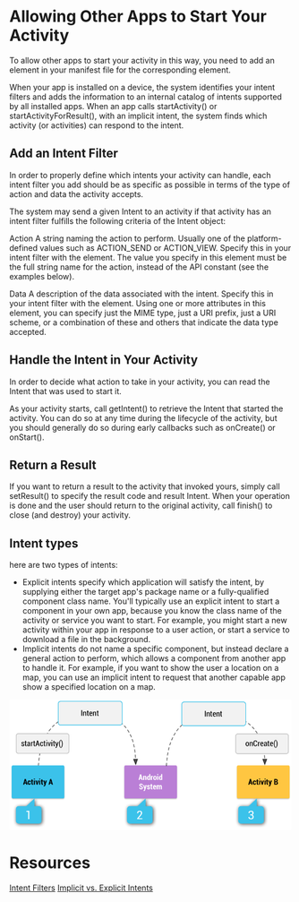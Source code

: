# Allowing Other Apps to Start Your Activity 
To allow other apps to start your activity in this way, you need to add an <intent-filter> element in your manifest file for the corresponding <activity> element.

When your app is installed on a device, the system identifies your intent filters and adds the information to an internal catalog of intents supported by all installed apps. When an app calls startActivity() or startActivityForResult(), with an implicit intent, the system finds which activity (or activities) can respond to the intent.



## Add an Intent Filter 

In order to properly define which intents your activity can handle, each intent filter you add should be as specific as possible in terms of the type of action and data the activity accepts.

The system may send a given Intent to an activity if that activity has an intent filter fulfills the following criteria of the Intent object:

Action
A string naming the action to perform. Usually one of the platform-defined values such as ACTION_SEND or ACTION_VIEW.
Specify this in your intent filter with the <action> element. The value you specify in this element must be the full string name for the action, instead of the API constant (see the examples below).

Data
A description of the data associated with the intent.
Specify this in your intent filter with the <data> element. Using one or more attributes in this element, you can specify just the MIME type, just a URI prefix, just a URI scheme, or a combination of these and others that indicate the data type accepted.



## Handle the Intent in Your Activity

In order to decide what action to take in your activity, you can read the Intent that was used to start it.

As your activity starts, call getIntent() to retrieve the Intent that started the activity. You can do so at any time during the lifecycle of the activity, but you should generally do so during early callbacks such as onCreate() or onStart().


## Return a Result
If you want to return a result to the activity that invoked yours, simply call setResult() to specify the result code and result Intent. When your operation is done and the user should return to the original activity, call finish() to close (and destroy) your activity.

## Intent types 

here are two types of intents:

- Explicit intents specify which application will satisfy the intent, by supplying either the target app's package name or a fully-qualified component class name. You'll typically use an explicit intent to start a component in your own app, because you know the class name of the activity or service you want to start. For example, you might start a new activity within your app in response to a user action, or start a service to download a file in the background.
- Implicit intents do not name a specific component, but instead declare a general action to perform, which allows a component from another app to handle it. For example, if you want to show the user a location on a map, you can use an implicit intent to request that another capable app show a specified location on a map.


![](./screenShot/intent-filters_2x.png)



# Resources
 [Intent Filters](https://developer.android.com/training/basics/intents/filters)
  [Implicit vs. Explicit Intents](https://developer.android.com/guide/components/intents-filters#Types)